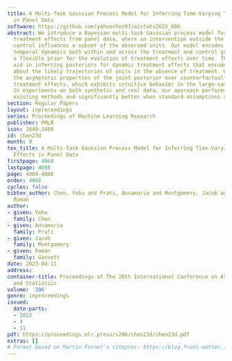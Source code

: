 ```yaml
---
title: A Multi-Task Gaussian Process Model for Inferring Time-Varying Treatment Effects
  in Panel Data
software: https://github.com/yahoochen97/aistats2023_606
abstract: We introduce a Bayesian multi-task Gaussian process model for estimating
  treatment effects from panel data, where an intervention outside the observer’s
  control influences a subset of the observed units. Our model encodes structured
  temporal dynamics both within and across the treatment and control groups and incorporates
  a flexible prior for the evolution of treatment effects over time. These innovations
  aid in inferring posteriors for dynamic treatment effects that encode our uncertainty
  about the likely trajectories of units in the absence of treatment. We also discuss
  the asymptotic properties of the joint posterior over counterfactual outcomes and
  treatment effects, which exhibits intuitive behavior in the large-sample limit.
  In experiments on both synthetic and real data, our approach performs no worse than
  existing methods and significantly better when standard assumptions are violated.
section: Regular Papers
layout: inproceedings
series: Proceedings of Machine Learning Research
publisher: PMLR
issn: 2640-3498
id: chen23d
month: 0
tex_title: A Multi-Task Gaussian Process Model for Inferring Time-Varying Treatment
  Effects in Panel Data
firstpage: 4068
lastpage: 4088
page: 4068-4088
order: 4068
cycles: false
bibtex_author: Chen, Yehu and Prati, Annamaria and Montgomery, Jacob and Garnett,
  Roman
author:
- given: Yehu
  family: Chen
- given: Annamaria
  family: Prati
- given: Jacob
  family: Montgomery
- given: Roman
  family: Garnett
date: 2023-04-11
address:
container-title: Proceedings of The 26th International Conference on Artificial Intelligence
  and Statistics
volume: '206'
genre: inproceedings
issued:
  date-parts:
  - 2023
  - 4
  - 11
pdf: https://proceedings.mlr.press/v206/chen23d/chen23d.pdf
extras: []
# Format based on Martin Fenner's citeproc: https://blog.front-matter.io/posts/citeproc-yaml-for-bibliographies/
---
```


